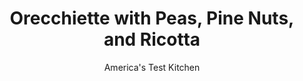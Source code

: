 ---
layout: ../../layouts/MarkdownPostLayout.astro
title: Orecchiette with Peas, Pine Nuts, and Ricotta
author: America's Test Kitchen
pubDate: 2023-03-15
description: "To maximize flavor in this weeknight dish, we season the ricotta with mint, fresh lemon zest and juice, and spices."
image_url: https://res.cloudinary.com/hksqkdlah/image/upload/ar_1:1,c_fill,dpr_2.0,f_auto,fl_lossy.progressive.strip_profile,g_faces:auto,q_auto:low,w_344/23724_sfs-orechiette-with-peas-pine-nuts-and-ricotta-cheese-011
tags: ["Main Courses","Pasta","Weeknight","Vegetarian"]
calories: 2770
protein: 21
carbohydrates: 96
fats: 
fiber: 6
ingredients: ["4 ounces (1/2 cup), part-skim ricotta cheese","3 tablespoons, chopped fresh mint","1 teaspoon, grated lemon zest plus 1 tablespoon juice",", Salt and pepper","1/4 teaspoon, red pepper flakes","1/4 cup, extra-virgin olive oil, plus extra for drizzling","3 , shallots, sliced thin","1 cup, frozen peas","1 pound, orecchiette","1/4 cup, pine nuts, toasted"]
serves: 4
time: "30 minutes"
instructions: ["Combine ricotta, 2 tablespoons mint, lemon zest and juice, 1/2 teaspoon salt, 1/2 teaspoon pepper, and pepper flakes in bowl; set aside. Heat oil in 10-inch skillet over medium-high heat until shimmering. Add shallots, 1/4 teaspoon salt, and 1/4 teaspoon pepper and cook until lightly browned, 3 to 5 minutes. Off heat, stir in peas and set aside.","Meanwhile, bring 4 quarts water to boil in large pot. Add pasta and 1 tablespoon salt and cook, stirring often, until al dente. Reserve 1/2 cup cooking water, then drain pasta and return it to pot.","Stir shallot mixture and reserved cooking water into pasta. Season with salt and pepper to taste. Transfer to serving platter and dollop with ricotta mixture. Sprinkle with pine nuts and remaining 1 tablespoon mint. Drizzle with extra oil. Serve."]
nutrition: ["491 mg Potassium","352 mg Phosphorus","114 mg Calcium","3 mg Iron","101 mg Magnesium","526 mg Sodium","2 mg Zinc","24 g Fat","3 mg Niacin (B3)","12 g Monounsaturated","5 g Polyunsaturated","11 mg Vitamin C","14 mg Cholesterol","4 g Saturated","6 g Fiber","56 µg Folate (food)","6 g Sugars","23 µg Vitamin K","81 g Water","96 g Carbs","56 µg Folate equivalent (total)","21 g Protein","2 mg Vitamin E","78 µg Vitamin A","692 kcal Energy","2770 calories"]
notes: "Our favorite ricotta cheese is Calabro Part Skim Ricotta Cheese."
---